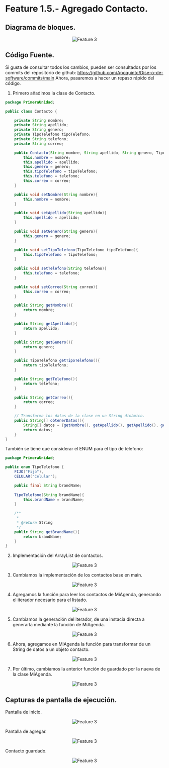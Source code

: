 # Feature 1.5.- Agregado Contacto.
## Diagrama de bloques.

<div align = "center">
    
![Feature 3](Images/Archivo3/Diagrama.png)

</div>

## Código Fuente.
Si gusta de consultar todos los cambios, pueden ser consultados por los commits del repositorio de github: https://github.com/Apoquinto/Dise-o-de-software/commits/main
Ahora, pasaremos a hacer un repaso rápido del código.
1. Primero añadimos la clase de Contacto.
``` Java
package PrimeraUnidad;

public class Contacto {

    private String nombre;
    private String apellido;
    private String genero;
    private TipoTelefono tipoTelefono;
    private String telefono;
    private String correo;

    public Contacto(String nombre, String apellido, String genero, TipoTelefono tipoTelefono, String telefono, String correo){
        this.nombre = nombre;
        this.apellido = apellido;
        this.genero = genero;
        this.tipoTelefono = tipoTelefono;
        this.telefono = telefono;
        this.correo = correo;
    }

    public void setNombre(String nombre){
        this.nombre = nombre;
    }

    public void setApellido(String apellido){
        this.apellido = apellido;
    }

    public void setGenero(String genero){
        this.genero = genero;
    }

    public void setTipoTelefono(TipoTelefono tipoTelefono){
        this.tipoTelefono = tipoTelefono;
    }
 
    public void setTelefono(String telefono){
        this.telefono = telefono;
    }

    public void setCorreo(String correo){
        this.correo = correo;
    }

    public String getNombre(){
        return nombre;
    }

    public String getApellido(){
        return apellido;
    }

    public String getGenero(){
        return genero;
    }

    public TipoTelefono getTipoTelefono(){
        return tipoTelefono;
    }

    public String getTelefono(){
        return telefono;
    }

    public String getCorreo(){
        return correo;
    }

    // Transforma los datos de la clase en un String dinámico.
    public String[] obtenerDatos(){
        String[] datos = {getNombre(), getApellido(), getApellido(), getTipoTelefono().toString(), getTelefono(), getCorreo()};
        return datos;
    }
}
```

También se tiene que considerar el ENUM para el tipo de telefono:
``` Java
package PrimeraUnidad;

public enum TipoTelefono {
    FIJO("Fijo"), 
    CELULAR("Celular");

    public final String brandName;
    
    TipoTelefono(String brandName){
        this.brandName = brandName;
    }

    /**
     * 
     * @return String
     */
    public String getBrandName(){
        return brandName;
    }
}
```

2. Implementación del ArrayList de contactos.

<div align = "center">
    
![Feature 3](Images/Archivo3/Avance1.jpeg)

</div>

3. Cambiamos la implementación de los contactos base en main.

<div align = "center">
    
![Feature 3](Images/Archivo3/Avance2.jpeg)

</div>

4. Agregamos la función para leer los contactos de MiAgenda, generando el iterador necesario para el listado.

<div align = "center">
    
![Feature 3](Images/Archivo3/Avance3.jpeg)

</div>

5. Cambiamos la generación del iterador, de una instacia directa a generarla mediante la función de MiAgenda.

<div align = "center">
    
![Feature 3](Images/Archivo3/Avance4.jpeg)

</div>

6. Ahora, agregamos en MiAgenda la función para transformar de un String de datos a un objeto contacto.

<div align = "center">
    
![Feature 3](Images/Archivo3/Avance5.jpeg)

</div>

7. Por último, cambiamos la anterior función de guardado por la nueva de la clase MiAgenda.

<div align = "center">
    
![Feature 3](Images/Archivo3/Avance6.jpeg)

</div>

## Capturas de pantalla de ejecución.

Pantalla de inicio.

<div align = "center">
    
![Feature 3](Images/Archivo3/Captura1.jpeg)

</div>

Pantalla de agregar.

<div align = "center">
    
![Feature 3](Images/Archivo3/Captura2.jpeg)

</div>

Contacto guardado.

<div align = "center">
    
![Feature 3](Images/Archivo3/Captura3.jpeg)

</div>